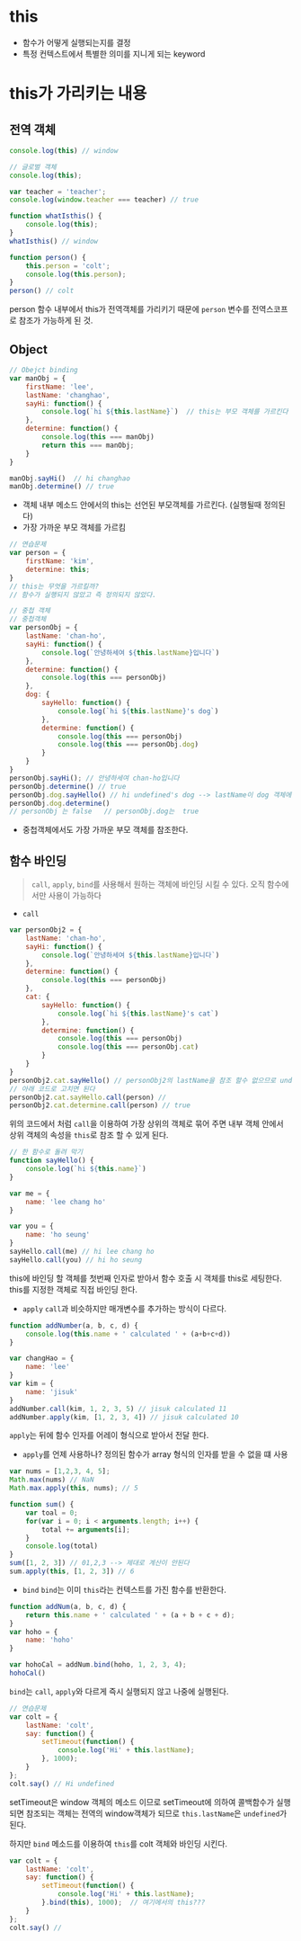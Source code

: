 # this
- 함수가 어떻게 실행되는지를 결정
- 특정 컨텍스트에서 특별한 의미를 지니게 되는 keyword

# this가 가리키는 내용

## 전역 객체
```javascript
console.log(this) // window
```
```javascript
// 글로벌 객체 
console.log(this);

var teacher = 'teacher';
console.log(window.teacher === teacher) // true

function whatIsthis() {
    console.log(this);
}
whatIsthis() // window

function person() {
    this.person = 'colt';
	console.log(this.person);
}
person() // colt 
```
person 함수 내부에서 this가 전역객체를 가리키기 때문에 `person` 변수를 전역스코프로 참조가 가능하게 된 것. 

## Object 

```javascript
// Obejct binding
var manObj = {
    firstName: 'lee',
    lastName: 'changhao',
    sayHi: function() {
        console.log(`hi ${this.lastName}`)  // this는 부모 객체를 가르킨다
    },
    determine: function() {
        console.log(this === manObj)
        return this === manObj;
    }
}

manObj.sayHi()  // hi changhao
manObj.determine() // true
```
- 객체 내부 메소드 안에서의 this는 선언된 부모객체를 가르킨다. (실행될때 정의된다) 
- 가장 가까운 부모 객체를 가르킴

```javascript
// 연습문제 
var person = {
    firstName: 'kim',
    determine: this;
}
// this는 무엇을 가르킬까?
// 함수가 실행되지 않았고 즉 정의되지 않았다. 
```
```javascript
// 중첩 객체
// 중첩객체
var personObj = {
    lastName: 'chan-ho',
    sayHi: function() {
        console.log(`안녕하세여 ${this.lastName}입니다`)  
    },
    determine: function() {
        console.log(this === personObj)
    },
    dog: {
        sayHello: function() {
            console.log(`hi ${this.lastName}'s dog`)
        },
        determine: function() {
            console.log(this === personObj)
            console.log(this === personObj.dog)
        }
    }
}
personObj.sayHi(); // 안녕하세여 chan-ho입니다
personObj.determine() // true
personObj.dog.sayHello() // hi undefined's dog --> lastName이 dog 객체에 선언 되어 있지 않으므로  undefined
personObj.dog.determine() 
// personObj 는 false   // personObj.dog는  true
```
- 중첩객체에서도 가장 가까운 부모 객체를 참조한다.

## 함수 바인딩 
> `call`, `apply`, `bind`를 사용해서 원하는 객체에 바인딩 시킬 수 있다.
오직 함수에서만 사용이 가능하다

- `call`
```javascript
var personObj2 = {
    lastName: 'chan-ho',
    sayHi: function() {
        console.log(`안녕하세여 ${this.lastName}입니다`)  
    },
    determine: function() {
        console.log(this === personObj)
    },
    cat: {
        sayHello: function() {
            console.log(`hi ${this.lastName}'s cat`)
        },
        determine: function() {
            console.log(this === personObj)
            console.log(this === personObj.cat)
        }
    }
}
personObj2.cat.sayHello() // personObj2의 lastName을 참조 할수 없으므로 undefined이 뜬다
// 아래 코드로 고치면 된다
personObj2.cat.sayHello.call(person) // 
personObj2.cat.determine.call(person) // true
```
위의 코드에서 처럼 `call`을 이용하여 가장 상위의 객체로 묶어 주면 내부 객체 안에서 상위 객체의 속성을 `this`로 참조 할 수 있게 된다.

```javascript
// 한 함수로 돌려 막기
function sayHello() {
    console.log(`hi ${this.name}`)
}

var me = {
    name: 'lee chang ho'
}

var you = {
    name: 'ho seung'
}
sayHello.call(me) // hi lee chang ho
sayHello.call(you) // hi ho seung
```
this에 바인딩 할 객체를 첫번째 인자로 받아서 함수 호출 시 객체를 this로 세팅한다. this를 지정한 객체로 직접 바인딩 한다.

- `apply` 
`call`과 비슷하지만 매개변수를 추가하는 방식이 다르다.
```javascript
function addNumber(a, b, c, d) {
    console.log(this.name + ' calculated ' + (a+b+c+d))
}

var changHao = {
    name: 'lee'
}
var kim = {
    name: 'jisuk'
}
addNumber.call(kim, 1, 2, 3, 5) // jisuk calculated 11
addNumber.apply(kim, [1, 2, 3, 4]) // jisuk calculated 10
```
`apply`는 뒤에 함수 인자를 어레이 형식으로 받아서 전달 한다.

- `apply`를 언제 사용하나? 
정의된 함수가 array 형식의 인자를 받을 수 없을 떄 사용
```javascript
var nums = [1,2,3, 4, 5];
Math.max(nums) // NaN
Math.max.apply(this, nums); // 5

function sum() {
    var toal = 0;
    for(var i = 0; i < arguments.length; i++) {
        total += arguments[i];
    }
    console.log(total)
}
sum([1, 2, 3]) // 01,2,3 --> 제대로 계산이 안된다
sum.apply(this, [1, 2, 3]) // 6
```

- `bind`
`bind`는 이미 `this`라는 컨텍스트를 가진 함수를 반환한다.
```javascript
function addNum(a, b, c, d) {
    return this.name + ' calculated ' + (a + b + c + d);
}
var hoho = {
    name: 'hoho'
}

var hohoCal = addNum.bind(hoho, 1, 2, 3, 4);
hohoCal() 
```
`bind`는 `call`, `apply`와 다르게 즉시 실행되지 않고 나중에 실행된다.
```javascript
// 연습문제
var colt = {
    lastName: 'colt',
    say: function() {
        setTimeout(function() {
            console.log('Hi' + this.lastName);
        }, 1000);
    }
};
colt.say() // Hi undefined
```
setTimeout은 window 객체의 메소드 이므로 setTimeout에 의하여 콜백함수가 실행되면 참조되는 객체는 전역의 window객체가 되므로 `this.lastName`은 `undefined`가 된다.

하지만 `bind` 메소드를 이용하여 `this`를 colt 객체와 바인딩 시킨다.
```javascript
var colt = {
    lastName: 'colt',
    say: function() {
        setTimeout(function() {
            console.log('Hi' + this.lastName);
        }.bind(this), 1000);  // 여기에서의 this???
    }
};
colt.say() //
```
